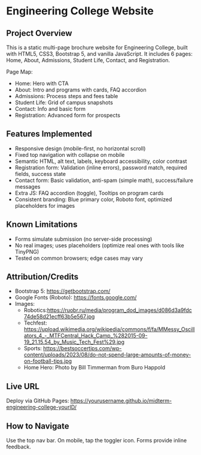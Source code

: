 # Engineering College Website

## Project Overview
This is a static multi-page brochure website for Engineering College, built with HTML5, CSS3, Bootstrap 5, and vanilla JavaScript. It includes 6 pages: Home, About, Admissions, Student Life, Contact, and Registration.

Page Map:
- Home: Hero with CTA
- About: Intro and programs with cards, FAQ accordion
- Admissions: Process steps and fees table
- Student Life: Grid of campus snapshots
- Contact: Info and basic form
- Registration: Advanced form for prospects

## Features Implemented
- Responsive design (mobile-first, no horizontal scroll)
- Fixed top navigation with collapse on mobile
- Semantic HTML, alt text, labels, keyboard accessibility, color contrast
- Registration form: Validation (inline errors), password match, required fields, success state
- Contact form: Basic validation, anti-spam (simple math), success/failure messages
- Extra JS: FAQ accordion (toggle), Tooltips on program cards
- Consistent branding: Blue primary color, Roboto font, optimized placeholders for images

## Known Limitations
- Forms simulate submission (no server-side processing)
- No real images; uses placeholders (optimize real ones with tools like TinyPNG)
- Tested on common browsers; edge cases may vary

## Attribution/Credits
- Bootstrap 5: https://getbootstrap.com/
- Google Fonts (Roboto): https://fonts.google.com/
- Images:
    - Robotics:https://ruobr.ru/media/program_dod_images/d086d3a9fdc74de58d21ecff63b5e567.jpg
    - Techfest: https://upload.wikimedia.org/wikipedia/commons/f/fa/MMessy_Oscillators_4_-_MTFCentral_Hack_Camp_%282015-09-19_21.15.54_by_Music_Tech_Fest%29.jpg
    - Sports: https://bestsoccertips.com/wp-content/uploads/2023/08/do-not-spend-large-amounts-of-money-on-football-tips.jpg
    - Home Hero: Photo by Bill Timmerman from Buro Happold[](https://www.burohappold.com/news/best-university-building-campus-design/)

## Live URL
Deploy via GitHub Pages: https://yourusername.github.io/midterm-engineering-college-yourID/

## How to Navigate
Use the top nav bar. On mobile, tap the toggler icon. Forms provide inline feedback.
 
 
